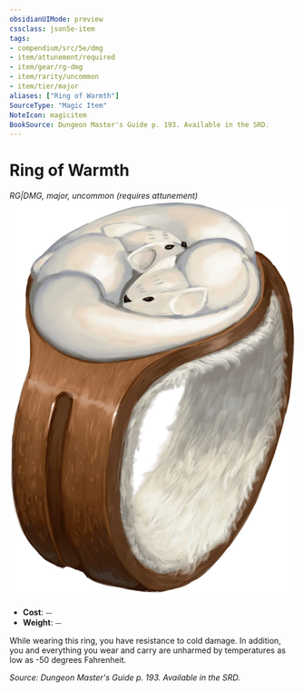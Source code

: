 ```yaml
---
obsidianUIMode: preview
cssclass: json5e-item
tags:
- compendium/src/5e/dmg
- item/attunement/required
- item/gear/rg-dmg
- item/rarity/uncommon
- item/tier/major
aliases: ["Ring of Warmth"]
SourceType: "Magic Item"
NoteIcon: magicitem
BookSource: Dungeon Master's Guide p. 193. Available in the SRD.
---
```

# Ring of Warmth
*RG|DMG, major, uncommon (requires attunement)*  
![](https://raw.githubusercontent.com/5etools-mirror-2/5etools-img/main/items/DMG/Ring%20of%20Warmth.webp#right)  

- **Cost**: ⏤
- **Weight**: ⏤

While wearing this ring, you have resistance to cold damage. In addition, you and everything you wear and carry are unharmed by temperatures as low as -50 degrees Fahrenheit.

*Source: Dungeon Master's Guide p. 193. Available in the SRD.*